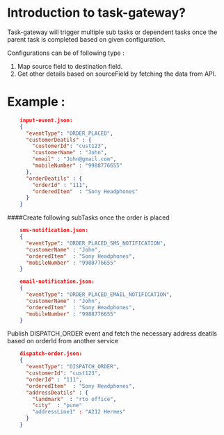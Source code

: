 #  Introduction to task-gateway?
Task-gateway will trigger multiple sub tasks or dependent tasks once the parent 
task is completed based on given configuration.

Configurations can be of following type :
1) Map source field to destination field.
2) Get other details based on sourceField by fetching the data from API.
        
#  Example :     
```json
    input-event.json:
    {
      "eventType": "ORDER_PLACED",
      "customerDeatils" : {
        "customerId": "cust123",
        "customerName" : "John",
        "email" : "John@gmail.com",
        "mobileNumber" : "9988776655"      
      },
      "orderDeatils" : {
        "orderId" : "111",
        "orderedItem"  : "Sony Headphones"      
      }
    }    
```
####Create following subTasks once the order is placed

```json
    sms-notification.json:
    {
      "eventType": "ORDER_PLACED_SMS_NOTIFICATION",
      "customerName" : "John",
      "orderedItem"  : "Sony Headphones",
      "mobileNumber" : "9988776655"
    }    
```

```json
    email-notification.json:
    {
      "eventType": "ORDER_PLACED_EMAIL_NOTIFICATION",
      "customerName" : "John",
      "orderedItem"  : "Sony Headphones",
      "mobileNumber" : "9988776655"
    }
``` 

Publish DISPATCH_ORDER event and fetch the necessary address deatils
based on orderId from another service

```json
    dispatch-order.json:
    {
      "eventType": "DISPATCH_ORDER",
      "customerId": "cust123",
      "orderId" : "111",
      "orderedItem"  : "Sony Headphones",
      "addressDeatils" : {
        "landmark"  : "rto office",
        "city"  : "pune"
        "addressLine1" : "A212 Hermes"
      }
    }
```
  
        
    
        
   
        
        